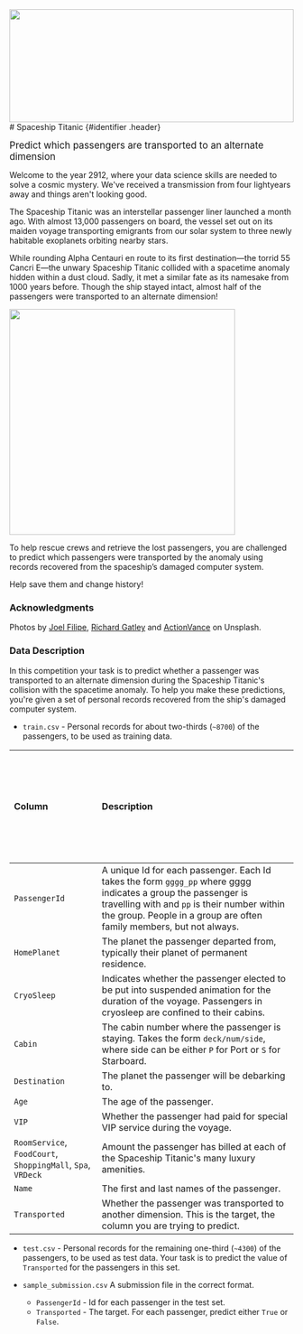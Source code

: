 <style>
.heading1 {
    color: red;
    font-weight:700;
    font-size: 35px;
}

.header {
  background-image: 'https://images.unsplash.com/photo-1534996858221-380b92700493?ixlib=rb-1.2.1&ixid=MnwxMjA3fDB8MHxwaG90by1wYWdlfHxr8fGVufDB8fHx8&auto=format&fit=crop&w=1631&q=80'
  width: 100%;
  height: 200px;

}
</style>


<img src="https://images.unsplash.com/photo-1534996858221-380b92700493?ixlib=rb-1.2.1&ixid=MnwxMjA3fDB8MHxwaG90by1wYWdlfHxr8fGVufDB8fHx8&auto=format&fit=crop&w=1631&q=80" width="100%" height=200px>
# Spaceship Titanic {#identifier .header}

<big>Predict which passengers are transported to an alternate dimension</big>


Welcome to the year 2912, where your data science skills are needed to solve a cosmic mystery. We've received a transmission from four lightyears away and things aren't looking good.

The Spaceship Titanic was an interstellar passenger liner launched a month ago. With almost 13,000 passengers on board, the vessel set out on its maiden voyage transporting emigrants from our solar system to three newly habitable exoplanets orbiting nearby stars.

While rounding Alpha Centauri en route to its first destination—the torrid 55 Cancri E—the unwary Spaceship Titanic collided with a spacetime anomaly hidden within a dust cloud. Sadly, it met a similar fate as its namesake from 1000 years before. Though the ship stayed intact, almost half of the passengers were transported to an alternate dimension!

<img src="https://storage.googleapis.com/kaggle-media/competitions/Spaceship%20Titanic/joel-filipe-QwoNAhbmLLo-unsplash.jpg" width=400>

To help rescue crews and retrieve the lost passengers, you are challenged to predict which passengers were transported by the anomaly using records recovered from the spaceship’s damaged computer system.

Help save them and change history!

### Acknowledgments
Photos by [Joel Filipe](https://unsplash.com/@joelfilip?utm_source=unsplash&utm_medium=referral&utm_content=creditCopyText), [Richard Gatley](https://unsplash.com/@uncle_rickie?utm_source=unsplash&utm_medium=referral&utm_content=creditCopyText) and [ActionVance](https://unsplash.com/@actionvance?utm_source=unsplash&utm_medium=referral&utm_content=creditCopyText) on Unsplash.

### Data Description
In this competition your task is to predict whether a passenger was transported to an alternate dimension during the Spaceship Titanic's collision with the spacetime anomaly. To help you make these predictions, you're given a set of personal records recovered from the ship's damaged computer system.

- `train.csv` - Personal records for about two-thirds (`~8700`) of the passengers, to be used as training data.

|Column|Description|
|:-----|:----------|
|`PassengerId`|A unique Id for each passenger. Each Id takes the form `gggg_pp` where gggg indicates a group the passenger is travelling with and `pp` is their number within the group. People in a group are often family members, but not always.|
|`HomePlanet `|The planet the passenger departed from, typically their planet of permanent residence.|.
|`CryoSleep`|Indicates whether the passenger elected to be put into suspended animation for the duration of the voyage. Passengers in cryosleep are confined to their cabins.|
|`Cabin`|The cabin number where the passenger is staying. Takes the form `deck/num/side`, where side can be either `P` for Port or `S` for Starboard.|
|`Destination`|The planet the passenger will be debarking to.|
|`Age`|The age of the passenger.|
|`VIP`|Whether the passenger had paid for special VIP service during the voyage.|
|`RoomService`, `FoodCourt`, `ShoppingMall`, `Spa`, `VRDeck`|Amount the passenger has billed at each of the Spaceship Titanic's many luxury amenities.|
|`Name`|The first and last names of the passenger.|
|`Transported`|Whether the passenger was transported to another dimension. This is the target, the column you are trying to predict.|

- `test.csv` - Personal records for the remaining one-third (`~4300`) of the passengers, to be used as test data. Your task is to predict the value of `Transported` for the passengers in this set.

- `sample_submission.csv` A submission file in the correct format.
  - `PassengerId` - Id for each passenger in the test set.
  - `Transported` - The target. For each passenger, predict either `True` or `False`.